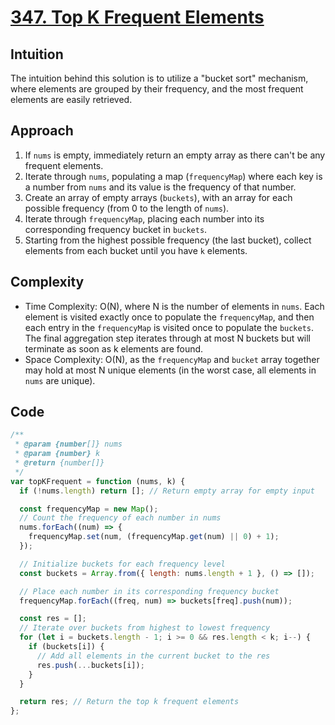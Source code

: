 # [347. Top K Frequent Elements](https://leetcode.com/problems/top-k-frequent-elements/)

## Intuition

The intuition behind this solution is to utilize a "bucket sort" mechanism, where elements are grouped by their frequency, and the most frequent elements are easily retrieved.

## Approach

1. If `nums` is empty, immediately return an empty array as there can't be any frequent elements.
2. Iterate through `nums`, populating a map (`frequencyMap`) where each key is a number from `nums` and its value is the frequency of that number.
3. Create an array of empty arrays (`buckets`), with an array for each possible frequency (from 0 to the length of `nums`).
4. Iterate through `frequencyMap`, placing each number into its corresponding frequency bucket in `buckets`.
5. Starting from the highest possible frequency (the last bucket), collect elements from each bucket until you have `k` elements.

## Complexity

- Time Complexity: O(N), where N is the number of elements in `nums`. Each element is visited exactly once to populate the `frequencyMap`, and then each entry in the `frequencyMap` is visited once to populate the `buckets`. The final aggregation step iterates through at most N buckets but will terminate as soon as k elements are found.
- Space Complexity: O(N), as the `frequencyMap` and `bucket` array together may hold at most N unique elements (in the worst case, all elements in `nums` are unique).

## Code

```javascript
/**
 * @param {number[]} nums
 * @param {number} k
 * @return {number[]}
 */
var topKFrequent = function (nums, k) {
  if (!nums.length) return []; // Return empty array for empty input

  const frequencyMap = new Map();
  // Count the frequency of each number in nums
  nums.forEach((num) => {
    frequencyMap.set(num, (frequencyMap.get(num) || 0) + 1);
  });

  // Initialize buckets for each frequency level
  const buckets = Array.from({ length: nums.length + 1 }, () => []);

  // Place each number in its corresponding frequency bucket
  frequencyMap.forEach((freq, num) => buckets[freq].push(num));

  const res = [];
  // Iterate over buckets from highest to lowest frequency
  for (let i = buckets.length - 1; i >= 0 && res.length < k; i--) {
    if (buckets[i]) {
      // Add all elements in the current bucket to the res
      res.push(...buckets[i]);
    }
  }

  return res; // Return the top k frequent elements
};
```
